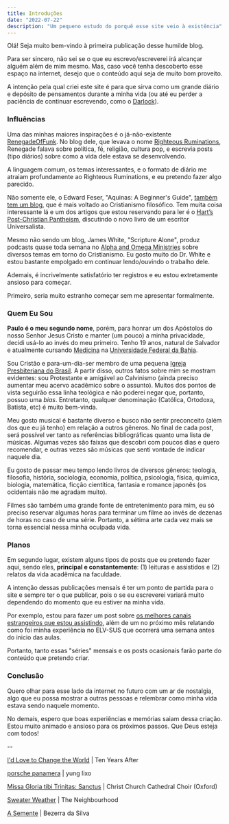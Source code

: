 ```yaml
---
title: Introduções
date: "2022-07-22"
description: "Um pequeno estudo do porquê esse site veio à existência"
---
```


Olá! Seja muito bem-vindo à primeira publicação desse humilde blog.

Para ser sincero, não sei se o que eu escrevo/escreverei irá alcançar alguém além de mim mesmo. Mas, caso você tenha descoberto esse espaço na internet, desejo que o conteúdo aqui seja de muito bom proveito.

A intenção pela qual criei este site é para que sirva como um grande diário e depósito de pensamentos durante a minha vida (ou até eu perder a paciência de continuar escrevendo, como o [Darlock](https://dalrock.wordpress.com/)).

### Influências

Uma das minhas maiores inspirações é o já-não-existente [RenegadeOfFunk](https://youtu.be/bjvlYidKOXU). No blog dele, que levava o nome [Righteous Ruminations](http://web.archive.org/web/20190913041951/https://righteousruminations.blogspot.com/), Renegade falava sobre política, fé, religião, cultura pop, e escrevia posts (tipo diários) sobre como a vida dele estava se desenvolvendo.

A linguagem comum, os temas interessantes, e o formato de diário me atraiam profundamente ao Righteous Ruminations, e eu pretendo fazer algo parecido.

Não somente ele, o Edward Feser, "Aquinas: A Beginner's Guide", [também tem um blog](https://edwardfeser.blogspot.com/), que é mais voltado ao Cristianismo filosófico. Tem muita coisa interessante lá e um dos artigos que estou reservando para ler é o [Hart’s Post-Christian Pantheism](https://edwardfeser.blogspot.com/2022/03/harts-post-christian-pantheism.html), discutindo o novo livro de um escritor Universalista.

Mesmo não sendo um blog, James White, "Scripture Alone", produz podcasts quase toda semana no [Alpha and Omega Ministries](https://www.sermonaudio.com/solo/aominorg/sermons/) sobre diversos temas em torno do Cristianismo. Eu gosto muito do Dr. White e estou bastante empolgado em continuar lendo/ouvindo o trabalho dele.

Ademais, é incrivelmente satisfatório ter registros e eu estou extretamente ansioso para começar. 

Primeiro, seria muito estranho começar sem me apresentar formalmente.

### Quem Eu Sou

**Paulo é o meu segundo nome**, porém, para honrar um dos Apóstolos do nosso Senhor Jesus Cristo e manter (um pouco) a minha privacidade, decidi usá-lo ao invés do meu primeiro. Tenho 19 anos, natural de Salvador e atualmente cursando [Medicina](http://www.fameb.ufba.br/) na [Universidade Federal da Bahia](https://ufba.br/).

Sou Cristão e para-um-dia-ser membro de uma pequena [Igreja Presbiteriana do Brasil](https://ipb.org.br/sobre-a-ipb.php). A partir disso, outros fatos sobre mim se mostram evidentes: sou Protestante e amigável ao Calvinismo (ainda preciso aumentar meu acervo acadêmico sobre o assunto). Muitos dos pontos de vista seguirão essa linha teológica e não poderei negar que, portanto, possuo uma _bias_. Entretanto, qualquer denominação (Católica, Ortodoxa, Batista, etc) é muito bem-vinda.

Meu gosto musical é bastante diverso e busco não sentir preconceito (além dos que eu já tenho) em relação a outros gêneros. No final de cada post, será possível ver tanto as referências bibliográficas quanto uma lista de músicas. Algumas vezes são faixas que descobri com poucos dias e quero recomendar, e outras vezes são músicas que senti vontade de indicar naquele dia.

Eu gosto de passar meu tempo lendo livros de diversos gêneros: teologia, filosofia, história, sociologia, economia, política, psicologia, física, química, biologia, matemática, ficção cientítica, fantasia e romance japonês (os ocidentais não me agradam muito).

Filmes são também uma grande fonte de entretenimento para mim, eu só preciso reservar algumas horas para terminar um filme ao invés de dezenas de horas no caso de uma série. Portanto, a sétima arte cada vez mais se torna essencial nessa minha oculpada vida.

### Planos

Em segundo lugar, existem alguns tipos de posts que eu pretendo fazer aqui, sendo eles, **principal e constantemente**: (1) leituras e assistidos e (2) relatos da vida acadêmica na faculdade.

A intenção dessas publicações mensais é ter um ponto de partida para o site e sempre ter o que publicar, pois o se eu escreverei variará muito dependendo do momento que eu estiver na minha vida.

Por exemplo, estou para fazer um post sobre [os melhores canais estrangeiros que estou assistindo](http://localhost:8000/best-foreign-channels/), além de um no próximo mês relatando como foi minha experiência no ELV-SUS que ocorrerá uma semana antes do inicio das aulas. 

Portanto, tanto essas "séries" mensais e os posts ocasionais farão parte do conteúdo que pretendo criar.

### Conclusão

Quero olhar para esse lado da internet no futuro com um ar de nostalgia, algo que eu possa mostrar a outras pessoas e relembrar como minha vida estava sendo naquele momento.

No demais, espero que boas experiências e memórias saiam dessa criação. Estou muito animado e ansioso para os próximos passos. Que Deus esteja com todos!

--

[I'd Love to Change the World](https://youtu.be/nVmyRmvQo9s) | Ten Years After

[porsche panamera](https://youtu.be/sl9K5ZTH038) | yung lixo

[Missa Gloria tibi Trinitas: Sanctus](https://youtu.be/UJaupqLNY5s) | Christ Church Cathedral Choir (Oxford)

[Sweater Weather](https://youtu.be/Ao81ziiXHhs) | The Neighbourhood

[A Semente](https://youtu.be/evJzTY33efU) | Bezerra da Silva